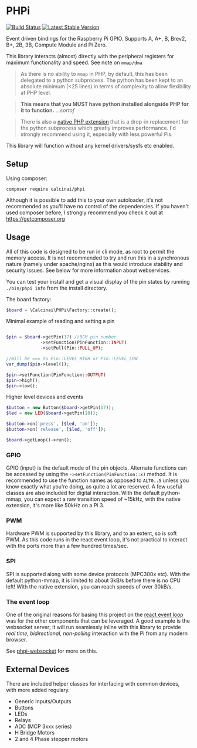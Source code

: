 # PHPi

[![Build Status](https://travis-ci.org/calcinai/phpi.svg?branch=master)](https://travis-ci.org/calcinai/phpi)
[![Latest Stable Version](https://poser.pugx.org/calcinai/phpi/v/stable)](https://packagist.org/packages/calcinai/phpi)

Event driven bindings for the Raspberry Pi GPIO. Supports A, A+, B, Brev2, B+, 2B, 3B, Compute Module and Pi Zero.

This library interacts (almost) directly with the peripheral registers for maximum functionality and speed.  See note on `mmap/dma`

> As there is no ability to `mmap` in PHP, by default, this has been delegated to a python subprocess.  The python has been kept to an absolute minimum 
> (<25 lines) in terms of complexity to allow flexibility at PHP level.

> **This means that you MUST have python installed alongside PHP for it to function.** _…sortof_

> There is also a [native PHP extension](https://github.com/calcinai/php-ext-mmap) that is a drop-in replacement for the python subprocess 
> which greatly improves performance.  I'd strongly recommend using it, especially with less powerful Pis.


This library will function without any kernel drivers/sysfs etc enabled.


## Setup

Using composer:

```
composer require calcinai/phpi
```

Although it is possible to add this to your own autoloader, it's not recommended as you'll have no control of the dependencies.  If you haven't 
used composer before, I strongly recommend you check it out at https://getcomposer.org

## Usage

All of this code is designed to be run in cli mode, as root to permit the memory access. It is not recommended to try and run this in a synchronous 
nature (namely under apache/nginx) as this would introduce stability and security issues.  See below for more information about webservices.

You can test your install and get a visual display of the pin states by running ```./bin/phpi info``` from the install directory.

The board factory:

```php
$board = \Calcinai\PHPi\Factory::create();
```

Minimal example of reading and setting a pin

```php

$pin = $board->getPin(17) //BCM pin number
             ->setFunction(PinFunction::INPUT)
             ->setPull(Pin::PULL_UP);

//Will be === to Pin::LEVEL_HIGH or Pin::LEVEL_LOW
var_dump($pin->level());

$pin->setFunction(PinFunction::OUTPUT)
$pin->high();
$pin->low();
```

Higher level devices and events

```php
$button = new Button($board->getPin(17));
$led = new LED($board->getPin(18));

$button->on('press', [$led, 'on']);
$button->on('release', [$led, 'off']);

$board->getLoop()->run();
```

### GPIO

GPIO (input) is the default mode of the pin objects. Alternate functions can be accessed by using the ```->setFunction(PinFunction::x)``` method.  It is
 recommended to use the function names as opposed to `ALT0..5` unless you know exactly what you're doing, as quite a lot are reserved.
A few useful classes are also included for digital interaction.  With the default python-mmap, you can expect a raw transition speed of ~15kHz, with the
native extension, it's more like 50kHz on a Pi 3.


### PWM

Hardware PWM is supported by this library, and to an extent, so is soft PWM.  As this code runs in the react event loop, it's not practical to 
interact with the ports more than a few hundred times/sec.


### SPI

SPI is supported along with some device protocols (MPC300x etc).  With the default python-mmap, it is limited to about 3kB/s before there is no CPU left!  With
the native extension, you can reach speeds of over 30kB/s.


### The event loop

One of the original reasons for basing this project on the [react event loop](https://github.com/reactphp/event-loop) was for the other components 
that can be leveraged.  A good example is the websocket server; it will run seamlessly inline with this library to provide *real time, 
bidirectional, non-polling* interaction with the Pi from any modern browser.

See [phpi-websocket](https://github.com/calcinai/phpi-websocket) for more on this.

## External Devices

There are included helper classes for interfacing with common devices, with more added regulary.

* Generic Inputs/Outputs
* Buttons
* LEDs
* Relays
* ADC (MCP 3xxx series)
* H Bridge Motors
* 2 and 4 Phase stepper motors

